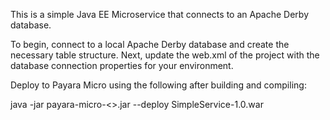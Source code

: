 This is a simple Java EE Microservice that connects to an Apache Derby database.

To begin, connect to a local Apache Derby database and create the necessary table structure.  Next, update the web.xml of the project with the database connection properties for your environment.

Deploy to Payara Micro using the following after building and compiling:

java -jar payara-micro-<<version>>.jar --deploy SimpleService-1.0.war
